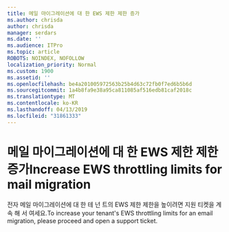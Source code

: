 ```yaml
---
title: 메일 마이그레이션에 대 한 EWS 제한 제한 증가
ms.author: chrisda
author: chrisda
manager: serdars
ms.date: ''
ms.audience: ITPro
ms.topic: article
ROBOTS: NOINDEX, NOFOLLOW
localization_priority: Normal
ms.custom: 1900
ms.assetid: ''
ms.openlocfilehash: be4a201005972563b25b4d63c72fb0f7ed6b5b6d
ms.sourcegitcommit: 1a4b8fa9e38a95ca811085af516edb81caf2018c
ms.translationtype: MT
ms.contentlocale: ko-KR
ms.lasthandoff: 04/13/2019
ms.locfileid: "31861333"
---
```

# <a name="increase-ews-throttling-limits-for-mail-migration"></a><span data-ttu-id="1e406-102">메일 마이그레이션에 대 한 EWS 제한 제한 증가</span><span class="sxs-lookup"><span data-stu-id="1e406-102">Increase EWS throttling limits for mail migration</span></span>

<span data-ttu-id="1e406-103">전자 메일 마이그레이션에 대 한 테 넌 트의 EWS 제한 제한을 높이려면 지원 티켓을 계속 해 서 여세요.</span><span class="sxs-lookup"><span data-stu-id="1e406-103">To increase your tenant's EWS throttling limits for an email migration, please proceed and open a support ticket.</span></span>
